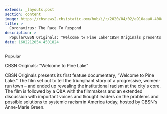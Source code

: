 ```yaml
--- 
extends: _layouts.post 
section: content 
image: https://cbsnews2.cbsistatic.com/hub/i/r/2020/04/02/a910aaa0-408c-4738-8cef-a80280625ed2/thumbnail/1200x630/d2c7f730a667fcbd0a2c43b09e0737dd/gettyimages-1212056096.jpg 
title: > 
  Coronavirus: The Race To Respond 
description: > 
  PopularCBSN Originals: "Welcome to Pine Lake"CBSN Originals presents its first feature documentary, “Welcome to Pine Lake.” The film set out to tell the triumphant story of a progressive, women-run town – and ended up revealing the institutional racism at the city's core.The film is followed by a Q&A with the filmmakers and an extended discussion with important voices and thought leaders on the problems and possible solutions to systemic racism in America today, hosted by CBSN's Anne-Marie Green. 
date: 1602212054.4501824 
--- 
```

Popular

CBSN Originals: "Welcome to Pine Lake"

CBSN Originals presents its first feature documentary, “Welcome to Pine Lake.” The film set out to tell the triumphant story of a progressive, women-run town – and ended up revealing the institutional racism at the city's core. The film is followed by a Q&A with the filmmakers and an extended discussion with important voices and thought leaders on the problems and possible solutions to systemic racism in America today, hosted by CBSN's Anne-Marie Green.